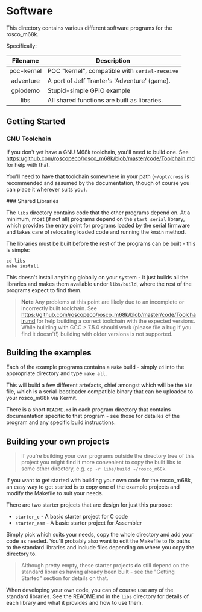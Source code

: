 # Software

This directory contains various different software programs for the 
rosco_m68k. 

Specifically:

| Filename            | Description                                    |
|:-------------------:|------------------------------------------------|
| poc-kernel          | POC "kernel", compatible with `serial-receive` |
| adventure           | A port of Jeff Tranter's 'Adventure' (game).   | 
| gpiodemo            | Stupid-simple GPIO example                     |
| libs                | All shared functions are built as libraries.   |

## Getting Started

### GNU Toolchain

If you don't yet have a GNU M68k toolchain, you'll need to build one.
See https://github.com/roscopeco/rosco_m68k/blob/master/code/Toolchain.md 
for help with that. 

You'll need to have that toolchain somewhere in your path (`~/opt/cross`
is recommended and assumed by the documentation, though of course you
can place it wherever suits you).

### Shared Libraries

The `libs` directory contains code that the other programs depend on. 
At a minimum, most (if not all) programs depend on the `start_serial`
library, which provides the entry point for programs loaded by the 
serial firmware and takes care of relocating loaded code and running
the `kmain` method.

The libraries must be built before the rest of the programs can be 
built - this is simple:

```
cd libs
make install
```

This doesn't install anything globally on your system - it just builds
all the libraries and makes them available under `libs/build`, where the
rest of the programs expect to find them.

> **Note** Any problems at this point are likely due to an incomplete or
  incorrectly built toolchain. See 
  https://github.com/roscopeco/rosco_m68k/blob/master/code/Toolchain.md
  for help building a correct toolchain with the expected versions.
  While building with GCC > 7.5.0 should work (please file a bug if you
  find it doesn't!) building with older versions is not supported.

## Building the examples

Each of the example programs contains a `Make` build - simply `cd` into
the appropriate directory and type `make all`.

This will build a few different artefacts, chief amongst which will be
the `bin` file, which is a serial-bootloader compatible binary that 
can be uploaded to your rosco_m68k via Kermit.

There is a short `README.md` in each program directory that contains
documentation specific to that program - see those for detailes of the
program and any specific build instructions.

## Building your own projects

> If you're building your own programs outside the directory tree of this
project you might find it more convenient to copy the built libs to
some other directory, e.g. `cp -r libs/build ~/rosco_m68k`.

If you want to get started with building your own code for the rosco_m68k,
an easy way to get started is to copy one of the example projects and 
modify the Makefile to suit your needs. 

There are two starter projects that are design for just this purpose:

* `starter_c` - A basic starter project for C code
* `starter_asm` - A basic starter project for Assembler

Simply pick which suits your needs, copy the whole directory and 
add your code as needed. You'll probably also want to edit the Makefile
to fix paths to the standard libraries and include files depending
on where you copy the directory to.

> Although pretty empty, these starter projects **do** still depend on
  the standard libraries having already been built - see the "Getting
  Started" section for details on that.

When developing your own code, you can of course use any of the standard
libraries. See the README.md in the `libs` directory for details of 
each library and what it provides and how to use them.

